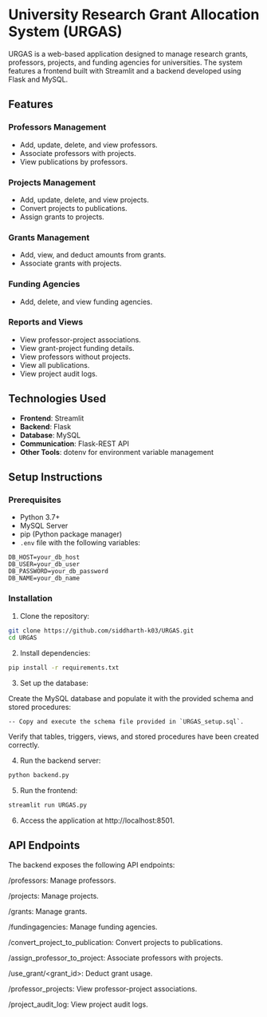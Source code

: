 # University Research Grant Allocation System (URGAS)

URGAS is a web-based application designed to manage research grants, professors, projects, and funding agencies for universities. The system features a frontend built with Streamlit and a backend developed using Flask and MySQL.

## Features

### Professors Management
- Add, update, delete, and view professors.
- Associate professors with projects.
- View publications by professors.

### Projects Management
- Add, update, delete, and view projects.
- Convert projects to publications.
- Assign grants to projects.

### Grants Management
- Add, view, and deduct amounts from grants.
- Associate grants with projects.

### Funding Agencies
- Add, delete, and view funding agencies.

### Reports and Views
- View professor-project associations.
- View grant-project funding details.
- View professors without projects.
- View all publications.
- View project audit logs.

## Technologies Used
- **Frontend**: Streamlit
- **Backend**: Flask
- **Database**: MySQL
- **Communication**: Flask-REST API
- **Other Tools**: dotenv for environment variable management

## Setup Instructions

### Prerequisites
- Python 3.7+
- MySQL Server
- pip (Python package manager)
- `.env` file with the following variables:
```
DB_HOST=your_db_host
DB_USER=your_db_user 
DB_PASSWORD=your_db_password 
DB_NAME=your_db_name
```

### Installation
1. Clone the repository:
 ```bash
 git clone https://github.com/siddharth-k03/URGAS.git
 cd URGAS
 ```

2. Install dependencies:
 ```bash
 pip install -r requirements.txt
 ```

3. Set up the database:

 Create the MySQL database and populate it with the provided schema and stored procedures:
 ```
 -- Copy and execute the schema file provided in `URGAS_setup.sql`.
 ```
 Verify that tables, triggers, views, and stored procedures have been created correctly.

4. Run the backend server:
 ```bash
 python backend.py
 ```

5. Run the frontend:
 ```bash
 streamlit run URGAS.py
 ```

6. Access the application at http://localhost:8501.

## API Endpoints
The backend exposes the following API endpoints:

/professors: Manage professors.

/projects: Manage projects.

/grants: Manage grants.

/fundingagencies: Manage funding agencies.

/convert_project_to_publication: Convert projects to publications.

/assign_professor_to_project: Associate professors with projects.

/use_grant/<grant_id>: Deduct grant usage.

/professor_projects: View professor-project associations.

/project_audit_log: View project audit logs.
